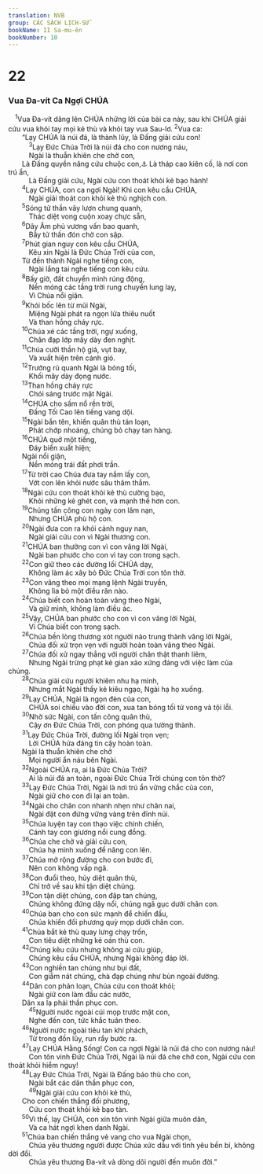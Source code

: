 ```yaml
---
translation: NVB
group: CÁC SÁCH LỊCH-SỬ
bookName: II Sa-mu-ên 
bookNumber: 10
---
```


<div class="title"><h1>22</h1><h3>Vua Đa-vít Ca Ngợi CHÚA </h3></div>
<span class="verse 2sa_22_1"> <sup>1</sup>Vua Đa-vít dâng lên CHÚA những lời của bài ca này, sau khi CHÚA giải cứu vua khỏi tay mọi kẻ thù và khỏi tay vua Sau-lơ. </span>
<span class="verse 2sa_22_2"><sup>2</sup>Vua ca: <br/>  “Lạy CHÚA là núi đá, là thành lũy, là Đấng giải cứu con! <br/></span>
<span class="verse 2sa_22_3">   <sup>3</sup>Lạy Đức Chúa Trời là núi đá cho con nương náu, <br/>   Ngài là thuẫn khiên che chở con, <br/>  Là Đấng quyền năng cứu chuộc con,<a data-toggle="tooltip" data-placement="bottom" title="nt: là sừng cứu rỗi của con">⚓</a> Là tháp cao kiên cố, là nơi con trú ẩn, <br/>   Là Đấng giải cứu, Ngài cứu con thoát khỏi kẻ bạo hành! <br/></span>
<span class="verse 2sa_22_4">  <sup>4</sup>Lạy CHÚA, con ca ngợi Ngài! Khi con kêu cầu CHÚA, <br/>   Ngài giải thoát con khỏi kẻ thù nghịch con. <br/></span>
<span class="verse 2sa_22_5">  <sup>5</sup>Sóng tử thần vây lượn chung quanh, <br/>   Thác diệt vong cuộn xoay chực sẵn, <br/></span>
<span class="verse 2sa_22_6">  <sup>6</sup>Dây Âm phủ vương vấn bao quanh, <br/>   Bẫy tử thần đón chờ con sập. <br/></span>
<span class="verse 2sa_22_7">  <sup>7</sup>Phút gian nguy con kêu cầu CHÚA, <br/>   Kêu xin Ngài là Đức Chúa Trời của con, <br/>  Từ đền thánh Ngài nghe tiếng con, <br/>   Ngài lắng tai nghe tiếng con kêu cứu. <br/></span>
<span class="verse 2sa_22_8">  <sup>8</sup>Bấy giờ, đất chuyển mình rúng động, <br/>   Nền móng các tầng trời rung chuyển lung lay, <br/>   Vì Chúa nổi giận. <br/></span>
<span class="verse 2sa_22_9">  <sup>9</sup>Khói bốc lên từ mũi Ngài, <br/>   Miệng Ngài phát ra ngọn lửa thiêu nuốt <br/>   Và than hồng cháy rực. <br/></span>
<span class="verse 2sa_22_10">  <sup>10</sup>Chúa xé các tầng trời, ngự xuống, <br/>   Chân đạp lớp mây dày đen nghịt. <br/></span>
<span class="verse 2sa_22_11">  <sup>11</sup>Chúa cưỡi thần hộ giá, vụt bay, <br/>   Và xuất hiện trên cánh gió. <br/></span>
<span class="verse 2sa_22_12">  <sup>12</sup>Trướng rủ quanh Ngài là bóng tối, <br/>   Khối mây dày đọng nước. <br/></span>
<span class="verse 2sa_22_13">  <sup>13</sup>Than hồng cháy rực <br/>   Chói sáng trước mặt Ngài. <br/></span>
<span class="verse 2sa_22_14">  <sup>14</sup>CHÚA cho sấm nổ rền trời, <br/>   Đấng Tối Cao lên tiếng vang dội. <br/></span>
<span class="verse 2sa_22_15">  <sup>15</sup>Ngài bắn tên, khiến quân thù tán loạn, <br/>   Phát chớp nhoáng, chúng bỏ chạy tan hàng. <br/></span>
<span class="verse 2sa_22_16">  <sup>16</sup>CHÚA quở một tiếng, <br/>   Đáy biển xuất hiện; <br/>  Ngài nổi giận, <br/>   Nền móng trái đất phơi trần. <br/></span>
<span class="verse 2sa_22_17">  <sup>17</sup>Từ trời cao Chúa đưa tay nắm lấy con, <br/>   Vớt con lên khỏi nước sâu thăm thẳm. <br/></span>
<span class="verse 2sa_22_18">  <sup>18</sup>Ngài cứu con thoát khỏi kẻ thù cường bạo, <br/>   Khỏi những kẻ ghét con, và mạnh thế hơn con. <br/></span>
<span class="verse 2sa_22_19">  <sup>19</sup>Chúng tấn công con ngày con lâm nạn, <br/>   Nhưng CHÚA phù hộ con. <br/></span>
<span class="verse 2sa_22_20">  <sup>20</sup>Ngài đưa con ra khỏi cảnh nguy nan, <br/>   Ngài giải cứu con vì Ngài thương con. <br/></span>
<span class="verse 2sa_22_21">  <sup>21</sup>CHÚA ban thưởng con vì con vâng lời Ngài, <br/>   Ngài ban phước cho con vì tay con trong sạch. <br/></span>
<span class="verse 2sa_22_22">  <sup>22</sup>Con giữ theo các đường lối CHÚA dạy, <br/>   Không làm ác xây bỏ Đức Chúa Trời con tôn thờ. <br/></span>
<span class="verse 2sa_22_23">  <sup>23</sup>Con vâng theo mọi mạng lệnh Ngài truyền, <br/>   Không lìa bỏ một điều răn nào. <br/></span>
<span class="verse 2sa_22_24">  <sup>24</sup>Chúa biết con hoàn toàn vâng theo Ngài, <br/>   Và giữ mình, không làm điều ác. <br/></span>
<span class="verse 2sa_22_25">  <sup>25</sup>Vậy, CHÚA ban phước cho con vì con vâng lời Ngài, <br/>   Vì Chúa biết con trong sạch. <br/></span>
<span class="verse 2sa_22_26">  <sup>26</sup>Chúa bền lòng thương xót người nào trung thành vâng lời Ngài, <br/>   Chúa đối xử trọn vẹn với người hoàn toàn vâng theo Ngài. <br/></span>
<span class="verse 2sa_22_27">  <sup>27</sup>Chúa đối xử ngay thẳng với người chân thật thanh liêm, <br/>   Nhưng Ngài trừng phạt kẻ gian xảo xứng đáng với việc làm của chúng. <br/></span>
<span class="verse 2sa_22_28">  <sup>28</sup>Chúa giải cứu người khiêm nhu hạ mình, <br/>   Nhưng mắt Ngài thấy kẻ kiêu ngạo, Ngài hạ họ xuống. <br/></span>
<span class="verse 2sa_22_29">  <sup>29</sup>Lạy CHÚA, Ngài là ngọn đèn của con, <br/>   CHÚA soi chiếu vào đời con, xua tan bóng tối tử vong và tội lỗi. <br/></span>
<span class="verse 2sa_22_30">  <sup>30</sup>Nhờ sức Ngài, con tấn công quân thù, <br/>   Cậy ơn Đức Chúa Trời, con phóng qua tường thành. <br/></span>
<span class="verse 2sa_22_31">  <sup>31</sup>Lạy Đức Chúa Trời, đường lối Ngài trọn vẹn; <br/>   Lời CHÚA hứa đáng tin cậy hoàn toàn. <br/>  Ngài là thuẫn khiên che chở <br/>   Mọi người ẩn náu bên Ngài. <br/></span>
<span class="verse 2sa_22_32">  <sup>32</sup>Ngoài CHÚA ra, ai là Đức Chúa Trời? <br/>   Ai là núi đá an toàn, ngoài Đức Chúa Trời chúng con tôn thờ? <br/></span>
<span class="verse 2sa_22_33">  <sup>33</sup>Lạy Đức Chúa Trời, Ngài là nơi trú ẩn vững chắc của con, <br/>   Ngài giữ cho con đi lại an toàn. <br/></span>
<span class="verse 2sa_22_34">  <sup>34</sup>Ngài cho chân con nhanh nhẹn như chân nai, <br/>   Ngài đặt con đứng vững vàng trên đỉnh núi. <br/></span>
<span class="verse 2sa_22_35">  <sup>35</sup>Chúa luyện tay con thạo việc chinh chiến, <br/>   Cánh tay con giương nổi cung đồng. <br/></span>
<span class="verse 2sa_22_36">  <sup>36</sup>Chúa che chở và giải cứu con, <br/>   Chúa hạ mình xuống để nâng con lên. <br/></span>
<span class="verse 2sa_22_37">  <sup>37</sup>Chúa mở rộng đường cho con bước đi, <br/>   Nên con không vấp ngã. <br/></span>
<span class="verse 2sa_22_38">  <sup>38</sup>Con đuổi theo, hủy diệt quân thù, <br/>   Chỉ trở về sau khi tận diệt chúng. <br/></span>
<span class="verse 2sa_22_39">  <sup>39</sup>Con tận diệt chúng, con đập tan chúng, <br/>   Chúng không đứng dậy nổi, chúng ngã gục dưới chân con. <br/></span>
<span class="verse 2sa_22_40">  <sup>40</sup>Chúa ban cho con sức mạnh để chiến đấu, <br/>   Chúa khiến đối phương quỳ mọp dưới chân con. <br/></span>
<span class="verse 2sa_22_41">  <sup>41</sup>Chúa bắt kẻ thù quay lưng chạy trốn, <br/>   Con tiêu diệt những kẻ oán thù con. <br/></span>
<span class="verse 2sa_22_42">  <sup>42</sup>Chúng kêu cứu nhưng không ai cứu giúp, <br/>   Chúng kêu cầu CHÚA, nhưng Ngài không đáp lời. <br/></span>
<span class="verse 2sa_22_43">  <sup>43</sup>Con nghiền tan chúng như bụi đất, <br/>   Con giẫm nát chúng, chà đạp chúng như bùn ngoài đường. <br/></span>
<span class="verse 2sa_22_44">  <sup>44</sup>Dân con phản loạn, Chúa cứu con thoát khỏi; <br/>   Ngài giữ con làm đầu các nước, <br/>  Dân xa lạ phải thần phục con. <br/></span>
<span class="verse 2sa_22_45">   <sup>45</sup>Người nước ngoài cúi mọp trước mặt con, <br/>   Nghe đến con, tức khắc tuân theo. <br/></span>
<span class="verse 2sa_22_46">  <sup>46</sup>Người nước ngoài tiêu tan khí phách, <br/>   Từ trong đồn lũy, run rẩy bước ra. <br/></span>
<span class="verse 2sa_22_47">  <sup>47</sup>Lạy CHÚA Hằng Sống! Con ca ngợi Ngài là núi đá cho con nương náu! <br/>   Con tôn vinh Đức Chúa Trời, Ngài là núi đá che chở con, Ngài cứu con thoát khỏi hiểm nguy! <br/></span>
<span class="verse 2sa_22_48">  <sup>48</sup>Lạy Đức Chúa Trời, Ngài là Đấng báo thù cho con, <br/>   Ngài bắt các dân thần phục con, <br/></span>
<span class="verse 2sa_22_49">   <sup>49</sup>Ngài giải cứu con khỏi kẻ thù, <br/>  Cho con chiến thắng đối phương, <br/>   Cứu con thoát khỏi kẻ bạo tàn. <br/></span>
<span class="verse 2sa_22_50">  <sup>50</sup>Vì thế, lạy CHÚA, con xin tôn vinh Ngài giữa muôn dân, <br/>   Và ca hát ngợi khen danh Ngài. <br/></span>
<span class="verse 2sa_22_51">  <sup>51</sup>Chúa ban chiến thắng vẻ vang cho vua Ngài chọn, <br/>   Chúa yêu thương người được Chúa xức dầu với tình yêu bền bỉ, không dời đổi. <br/>   Chúa yêu thương Đa-vít và dòng dõi người đến muôn đời.” <br/></span>
